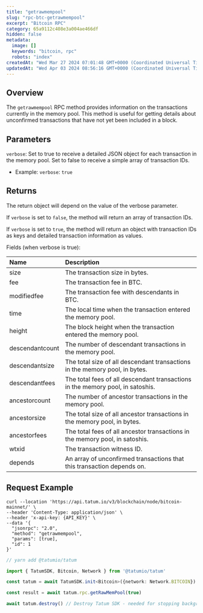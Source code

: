 ```yaml
---
title: "getrawmempool"
slug: "rpc-btc-getrawmempool"
excerpt: "Bitcoin RPC"
category: 65a9112c408e3a004ae466df
hidden: false
metadata: 
  image: []
  keywords: "bitcoin, rpc"
  robots: "index"
createdAt: "Wed Mar 27 2024 07:01:48 GMT+0000 (Coordinated Universal Time)"
updatedAt: "Wed Apr 03 2024 08:56:16 GMT+0000 (Coordinated Universal Time)"
---
```

## Overview

The `getrawmempool` RPC method provides information on the transactions currently in the memory pool. This method is useful for getting details about unconfirmed transactions that have not yet been included in a block.

## Parameters

`verbose`: Set to true to receive a detailed JSON object for each transaction in the memory pool. Set to false to receive a simple array of transaction IDs.

- Example: `verbose`: `true`

## Returns

The return object will depend on the value of the verbose parameter.

If `verbose` is set to `false`, the method will return an array of transaction IDs.

If `verbose` is set to `true`, the method will return an object with transaction IDs as keys and detailed transaction information as values.

Fields (when verbose is true): 

| Name            | Description                                                                    |
| :-------------- | :----------------------------------------------------------------------------- |
| size            | The transaction size in bytes.                                                 |
| fee             | The transaction fee in BTC.                                                    |
| modifiedfee     | The transaction fee with descendants in BTC.                                   |
| time            | The local time when the transaction entered the memory pool.                   |
| height          | The block height when the transaction entered the memory pool.                 |
| descendantcount | The number of descendant transactions in the memory pool.                      |
| descendantsize  | The total size of all descendant transactions in the memory pool, in bytes.    |
| descendantfees  | The total fees of all descendant transactions in the memory pool, in satoshis. |
| ancestorcount   | The number of ancestor transactions in the memory pool.                        |
| ancestorsize    | The total size of all ancestor transactions in the memory pool, in bytes.      |
| ancestorfees    | The total fees of all ancestor transactions in the memory pool, in satoshis.   |
| wtxid           | The transaction witness ID.                                                    |
| depends         | An array of unconfirmed transactions that this transaction depends on.         |

## Request Example

```curl cURL
curl --location 'https://api.tatum.io/v3/blockchain/node/bitcoin-mainnet/' \
--header 'Content-Type: application/json' \
--header 'x-api-key: {API_KEY}' \
--data '{
  "jsonrpc": "2.0",
  "method": "getrawmempool",
  "params": [true],
  "id": 1
}'
```
```typescript JS SDK
// yarn add @tatumio/tatum

import { TatumSDK, Bitcoin, Network } from '@tatumio/tatum'

const tatum = await TatumSDK.init<Bitcoin>({network: Network.BITCOIN})

const result = await tatum.rpc.getRawMemPool(true)

await tatum.destroy() // Destroy Tatum SDK - needed for stopping background jobs
```
